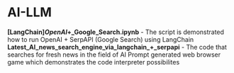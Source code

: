 # AI-LLM

**[LangChain]_OpenAI_+_Google_Search.ipynb** - The script is demonstrated how to run OpenAI + SerpAPI (Google Search) using LangChain
**Latest_AI_news_search_engine_via_langchain_+_serpapi** - The code that searches for fresh news in the field of AI
Prompt generated web browser game which demonstrates the code interpreter possibilites
